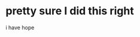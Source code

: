 <html>
	<head>
	</head>
	<body>
		<h1>pretty sure I did this right</h1>
		<p>i have hope</p>
	</body>
</html>
